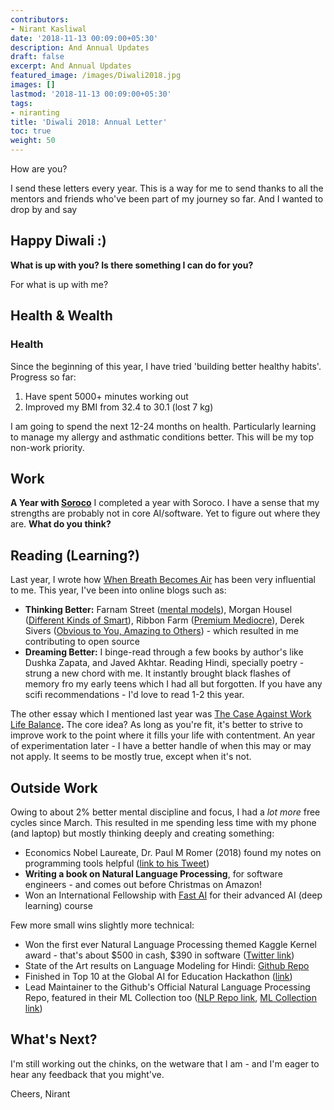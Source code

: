 ```yaml
---
contributors:
- Nirant Kasliwal
date: '2018-11-13 00:09:00+05:30'
description: And Annual Updates
draft: false
excerpt: And Annual Updates
featured_image: /images/Diwali2018.jpg
images: []
lastmod: '2018-11-13 00:09:00+05:30'
tags:
- niranting
title: 'Diwali 2018: Annual Letter'
toc: true
weight: 50
---
```


How are you?

I send these letters every year. This is a way for me to send thanks to all the mentors and friends who've been part of my journey so far. And I wanted to drop by and say 

## Happy Diwali :) 

**What is up with you? Is there something I can do for you?** 

For what is up with me? 
 
## Health & Wealth
### Health 
Since the beginning of this year, I have tried 'building better healthy habits'. Progress so far:

1. Have spent 5000+ minutes working out 
2. Improved my BMI from 32.4 to 30.1 (lost 7 kg)

I am  going to spend the next 12-24 months on health. Particularly learning to manage my allergy and asthmatic conditions better. This will be my top non-work priority. 

## Work
**A Year with [**Soroco**](http://www.soroco.com/)**
I completed a year with Soroco. I have a sense that my strengths are probably not in core AI/software. Yet to figure out where they are. **What do you think?** 
 
## Reading (Learning?)
Last year, I wrote how [When Breath Becomes Air](https://www.amazon.in/When-Breath-Becomes-Paul-Kalanithi/dp/1847923674) has been very influential to me. This year, I've been into online blogs such as:

- **Thinking Better:** Farnam Street ([mental models](https://fs.blog/general-thinking-tools/)), Morgan Housel ([Different Kinds of Smart](https://www.collaborativefund.com/blog/different-kinds-of-smart/)), Ribbon Farm ([Premium Mediocre](https://www.ribbonfarm.com/2017/08/17/the-premium-mediocre-life-of-maya-millennial/)), Derek Sivers ([Obvious to You, Amazing to Others](https://sivers.org/obvious)) - which resulted in me contributing to open source
- **Dreaming Better:** I binge-read through a few books by author's like Dushka Zapata, and Javed Akhtar. Reading Hindi, specially poetry - strung a new chord with me. It instantly brought black flashes of memory fro my early teens which I had all but forgotten. If you have any scifi recommendations - I'd love to read 1-2 this year. 

The other essay which I mentioned last year was [The Case Against Work Life Balance](http://shyamsankar.com/the-case-against-work-life-balance-owning-your-future)**.** The core idea? As long as you're fit, it's better to strive to improve work to the point where it fills your life with contentment. An year of experimentation later - I have a better handle of when this may or may not apply. It seems to be mostly true, except when it's not. 

## Outside Work
Owing to about 2% better mental discipline and focus, I had a *lot more* free cycles since March. This resulted in me spending less time with my phone (and laptop) but mostly thinking deeply and creating something: 

- Economics Nobel Laureate, Dr. Paul M Romer (2018) found my notes on programming tools helpful ([link to his Tweet](https://twitter.com/paulmromer/status/985518009879089152))
- **Writing a book on Natural Language Processing**, for software engineers - and comes out before Christmas on Amazon!
- Won an International Fellowship with [Fast AI](https://www.fast.ai/) for their advanced AI (deep learning) course

Few more small wins slightly more technical: 

- Won the first ever Natural Language Processing themed Kaggle Kernel award - that's about $500 in cash, $390 in software ([Twitter link](https://twitter.com/kaggle/status/1050844006794416129))
- State of the Art results on Language Modeling for Hindi: [Github Repo](http://github.com/NirantK/hindi2vec)
- Finished in Top 10 at the Global AI for Education Hackathon ([link](https://medium.com/opened-ai/global-hackweek-winners-2017-a9e5da513270))
- Lead Maintainer to the Github's Official Natural Language Processing Repo, featured in their ML Collection too ([NLP Repo link](https://github.com/keon/awesome-nlp/), [ML Collection link](https://github.com/collections/machine-learning))

## What's Next? 
I'm still working out the chinks, on the wetware that I am - and I'm eager to hear any feedback that you might've.

Cheers,
Nirant
